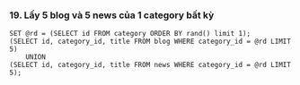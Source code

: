 ### 19. Lấy 5 blog và 5 news của 1 category bất kỳ
```mysql
SET @rd = (SELECT id FROM category ORDER BY rand() limit 1);
(SELECT id, category_id, title FROM blog WHERE category_id = @rd LIMIT 5)
	UNION
(SELECT id, category_id, title FROM news WHERE category_id = @rd LIMIT 5);
```

